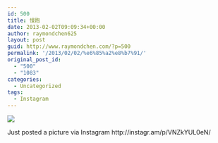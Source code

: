 ```yaml
---
id: 500
title: 慢跑
date: 2013-02-02T09:09:34+00:00
author: raymondchen625
layout: post
guid: http://www.raymondchen.com/?p=500
permalink: '/2013/02/02/%e6%85%a2%e8%b7%91/'
original_post_id:
  - "500"
  - "1083"
categories:
  - Uncategorized
tags:
  - Instagram
---
```

<div>
  <img src='http://distilleryimage5.s3.amazonaws.com/d9265dd86cd311e2979222000a1f9bc6_7.jpg' style='max-width:600px;' /></p> 
  
  <div>
    Just posted a picture via Instagram http://instagr.am/p/VNZkYUL0eN/
  </div>
</div>